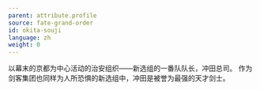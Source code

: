 ```yaml
---
parent: attribute.profile
source: fate-grand-order
id: okita-souji
language: zh
weight: 0
---
```


以幕末的京都为中心活动的治安组织——新选组的一番队队长，冲田总司。
作为剑客集团也同样为人所恐惧的新选组中，冲田是被誉为最强的天才剑士。
